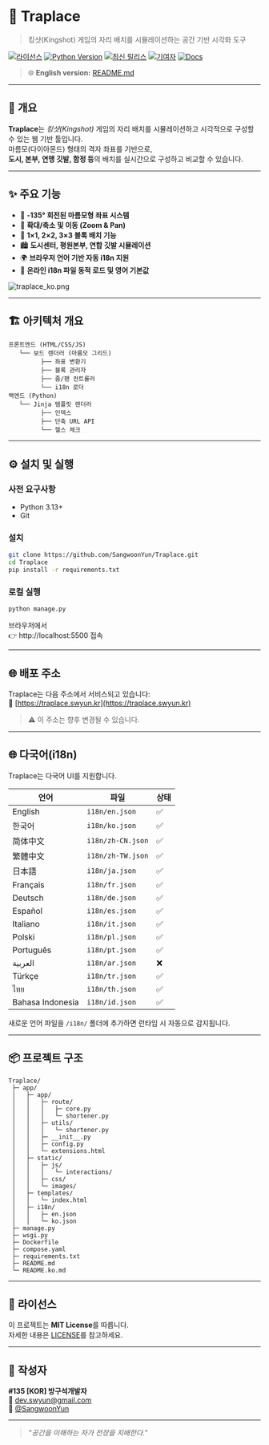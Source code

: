 # 🎯 Traplace

> 킹샷(Kingshot) 게임의 자리 배치를 시뮬레이션하는 공간 기반 시각화 도구

[![라이선스](https://img.shields.io/github/license/SangwoonYun/Traplace.svg)](LICENSE)
[![Python Version](https://img.shields.io/badge/python-3.13+-blue.svg)]()
[![최신 릴리스](https://img.shields.io/github/v/release/SangwoonYun/Traplace?include_prereleases&sort=semver)](https://github.com/SangwoonYun/Traplace/releases)
[![기여자](https://img.shields.io/github/contributors/SangwoonYun/Traplace.svg)]()
[![Docs](https://img.shields.io/badge/문서-available-brightgreen.svg)]()

> 🌐 **English version:** [README.md](README.md)

---

## 🧭 개요

**Traplace**는 _킹샷(Kingshot)_ 게임의 자리 배치를 시뮬레이션하고 시각적으로 구성할 수 있는 웹 기반 툴입니다.  
마름모(다이아몬드) 형태의 격자 좌표를 기반으로,  
**도시, 본부, 연맹 깃발, 함정 등**의 배치를 실시간으로 구성하고 비교할 수 있습니다.

---

## ✨ 주요 기능

- 🧱 **-135° 회전된 마름모형 좌표 시스템**
- 🧭 **확대/축소 및 이동 (Zoom & Pan)**
- 🧩 **1×1, 2×2, 3×3 블록 배치 기능**
- 🏙️ **도시센터, 평원본부, 연합 깃발 시뮬레이션**
- 🌍 **브라우저 언어 기반 자동 i18n 지원**
- 💾 **온라인 i18n 파일 동적 로드 및 영어 기본값**

![traplace_ko.png](https://github.com/user-attachments/assets/9ff43c40-b800-4bcd-a093-761e0b532be1)

---

## 🏗️ 아키텍처 개요

```
프론트엔드 (HTML/CSS/JS)
   └── 보드 렌더러 (마름모 그리드)
         ├── 좌표 변환기
         ├── 블록 관리자
         ├── 줌/팬 컨트롤러
         └── i18n 로더
백엔드 (Python)
   └── Jinja 템플릿 렌더러
         ├── 인덱스
         ├── 단축 URL API
         └── 헬스 체크
```

---

## ⚙️ 설치 및 실행

### 사전 요구사항

- Python 3.13+
- Git

### 설치

```bash
git clone https://github.com/SangwoonYun/Traplace.git
cd Traplace
pip install -r requirements.txt
```

### 로컬 실행

```bash
python manage.py
```

브라우저에서  
👉 http://localhost:5500 접속

---

## 🌐 배포 주소

Traplace는 다음 주소에서 서비스되고 있습니다:  
🔗 [https://traplace.swyun.kr](https://traplace.swyun.kr)

> ⚠️ 이 주소는 향후 변경될 수 있습니다.

---

## 🌐 다국어(i18n)

Traplace는 다국어 UI를 지원합니다.

| 언어             | 파일              | 상태 |
| ---------------- | ----------------- | ---- |
| English          | `i18n/en.json`    | ✅   |
| 한국어           | `i18n/ko.json`    | ✅   |
| 简体中文         | `i18n/zh-CN.json` | ✅   |
| 繁體中文         | `i18n/zh-TW.json` | ✅   |
| 日本語           | `i18n/ja.json`    | ✅   |
| Français         | `i18n/fr.json`    | ✅   |
| Deutsch          | `i18n/de.json`    | ✅   |
| Español          | `i18n/es.json`    | ✅   |
| Italiano         | `i18n/it.json`    | ✅   |
| Polski           | `i18n/pl.json`    | ✅   |
| Português        | `i18n/pt.json`    | ✅   |
| العربية          | `i18n/ar.json`    | ❌   |
| Türkçe           | `i18n/tr.json`    | ✅   |
| ไทย              | `i18n/th.json`    | ✅   |
| Bahasa Indonesia | `i18n/id.json`    | ✅   |

새로운 언어 파일을 `/i18n/` 폴더에 추가하면 런타임 시 자동으로 감지됩니다.

---

## 📦 프로젝트 구조

```
Traplace/
 ├─ app/
 │   ├─ app/
 │   │   ├─ route/
 │   │   │   ├─ core.py
 │   │   │   └─ shortener.py
 │   │   ├─ utils/
 │   │   │   └─ shortener.py
 │   │   ├─ __init__.py
 │   │   ├─ config.py
 │   │   └─ extensions.html
 │   ├─ static/
 │   │   ├─ js/
 │   │   │   └─ interactions/
 │   │   ├─ css/
 │   │   └─ images/
 │   ├─ templates/
 │   │   └─ index.html
 │   ├─ i18n/
 │   │   ├─ en.json
 │   │   └─ ko.json
 ├─ manage.py
 ├─ wsgi.py
 ├─ Dockerfile
 ├─ compose.yaml
 ├─ requirements.txt
 ├─ README.md
 └─ README.ko.md
```

---

## 🧾 라이선스

이 프로젝트는 **MIT License**를 따릅니다.  
자세한 내용은 [LICENSE](LICENSE)를 참고하세요.

---

## 👤 작성자

**#135 [KOR] 방구석개발자**  
📧 dev.swyun@gmail.com  
🐙 [@SangwoonYun](https://github.com/SangwoonYun)

---

> _“공간을 이해하는 자가 전장을 지배한다.”_
